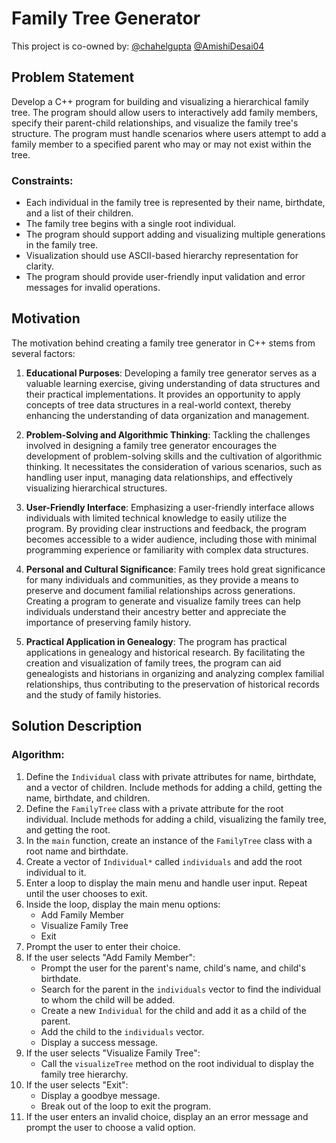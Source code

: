 # Family Tree Generator

This project is co-owned by: [@chahelgupta](https://www.github.com/chahelgupta) [@AmishiDesai04](https://www.github.com/AmishiDesai04) 


## Problem Statement

Develop a C++ program for building and visualizing a hierarchical family tree. The program should allow users to interactively add family members, specify their parent-child relationships, and visualize the family tree's structure. The program must handle scenarios where users attempt to add a family member to a specified parent who may or may not exist within the tree.

### Constraints:
- Each individual in the family tree is represented by their name, birthdate, and a list of their children.
- The family tree begins with a single root individual.
- The program should support adding and visualizing multiple generations in the family tree.
- Visualization should use ASCII-based hierarchy representation for clarity.
- The program should provide user-friendly input validation and error messages for invalid operations.

## Motivation

The motivation behind creating a family tree generator in C++ stems from several factors:

1. **Educational Purposes**: Developing a family tree generator serves as a valuable learning exercise, giving understanding of data structures and their practical implementations. It provides an opportunity to apply concepts of tree data structures in a real-world context, thereby enhancing the understanding of data organization and management.

2. **Problem-Solving and Algorithmic Thinking**: Tackling the challenges involved in designing a family tree generator encourages the development of problem-solving skills and the cultivation of algorithmic thinking. It necessitates the consideration of various scenarios, such as handling user input, managing data relationships, and effectively visualizing hierarchical structures.

3. **User-Friendly Interface**: Emphasizing a user-friendly interface allows individuals with limited technical knowledge to easily utilize the program. By providing clear instructions and feedback, the program becomes accessible to a wider audience, including those with minimal programming experience or familiarity with complex data structures.

4. **Personal and Cultural Significance**: Family trees hold great significance for many individuals and communities, as they provide a means to preserve and document familial relationships across generations. Creating a program to generate and visualize family trees can help individuals understand their ancestry better and appreciate the importance of preserving family history.

5. **Practical Application in Genealogy**: The program has practical applications in genealogy and historical research. By facilitating the creation and visualization of family trees, the program can aid genealogists and historians in organizing and analyzing complex familial relationships, thus contributing to the preservation of historical records and the study of family histories.

## Solution Description

### Algorithm:

1. Define the `Individual` class with private attributes for name, birthdate, and a vector of children. Include methods for adding a child, getting the name, birthdate, and children.
2. Define the `FamilyTree` class with a private attribute for the root individual. Include methods for adding a child, visualizing the family tree, and getting the root.
3. In the `main` function, create an instance of the `FamilyTree` class with a root name and birthdate.
4. Create a vector of `Individual*` called `individuals` and add the root individual to it.
5. Enter a loop to display the main menu and handle user input. Repeat until the user chooses to exit.
6. Inside the loop, display the main menu options:
   - Add Family Member
   - Visualize Family Tree
   - Exit
7. Prompt the user to enter their choice.
8. If the user selects "Add Family Member":
   - Prompt the user for the parent's name, child's name, and child's birthdate.
   - Search for the parent in the `individuals` vector to find the individual to whom the child will be added.
   - Create a new `Individual` for the child and add it as a child of the parent.
   - Add the child to the `individuals` vector.
   - Display a success message.
9. If the user selects "Visualize Family Tree":
   - Call the `visualizeTree` method on the root individual to display the family tree hierarchy.
10. If the user selects "Exit":
    - Display a goodbye message.
    - Break out of the loop to exit the program.
11. If the user enters an invalid choice, display an an error message and prompt the user to choose a valid option.

